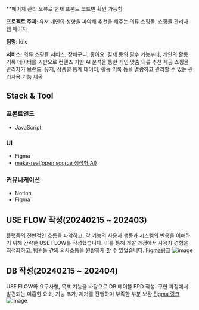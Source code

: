**페이지 관리 오류로 현재 프론트 코드만 확인 가능함
 
**프로젝트 주제**: 유저 개인의 성향을 파악해 추천을 해주는 의류 쇼핑몰, 쇼핑몰 관리자 웹 페이지

**팀명**: Idle

**서비스**: 의류 쇼핑몰 서비스, 장바구니, 좋아요, 결제 등의 필수 기능부터,
개인의 활동 기록 데이터를 기반으로 컨텐츠 기반 AI 분석을 통한 개인 맞춤 의류 추천 제공
쇼핑몰 관리자가 브랜드, 유저, 상품별 통계 데이터, 활동 기록 등을 열람하고 관리할 수 있는 관리자용 기능 제공


## Stack & Tool 

### 프론트엔드
- JavaScript

### UI
- Figma
- <a href="https://github.com/tldraw/make-real">make-real(open source 생성형 AI)</a>
### 커뮤니케이션
- Notion
- Figma


## USE FLOW 작성(20240215 ~ 202403)

플랫폼의 전반적인 흐름을 파악하고, 각 기능의 사용자 행동과 시스템의 반응을 이해하기 위해 간략한 USE FLOW를 작성했습니다. 이를 통해 개발 과정에서 사용자 경험을 최적화하고, 팀원들 간의 의사소통을 원활하게 할 수 있었습니다.
<a href="https://www.figma.com/file/1KFbkj4vKSujqFk2TNB6a2/FlowChart-Miniproject?type=whiteboard&node-id=0-1&t=Ikz0ZWOSbVphNdMF-0">Figma링크</a>
![image](https://github.com/Kim-soung-won/Team_Idle/assets/105148570/be17ad42-61e0-4f75-97d9-f52dad003d1a)


## DB 작성(20240215 ~ 202404)

USE FLOW와 요구사항, 목표 기능을 바탕으로 DB 테이블 ERD 작성.
구현 과정에서 발견되는 미흡한 요소, 기능 추가, 제거를 진행하며 부족한 부분 보완 <a href="https://www.figma.com/file/dPHZkuFxpshwaDvvRLMAVH/MiniShoppingMall?type=whiteboard&node-id=0-1&t=BEXR0nZ5QxB3gvvR-0">Figma 링크</a>
![image](https://github.com/Kim-soung-won/Team_Idle/assets/105148570/b5f49ff4-0e8a-4490-93e5-e26ad77ec484)




